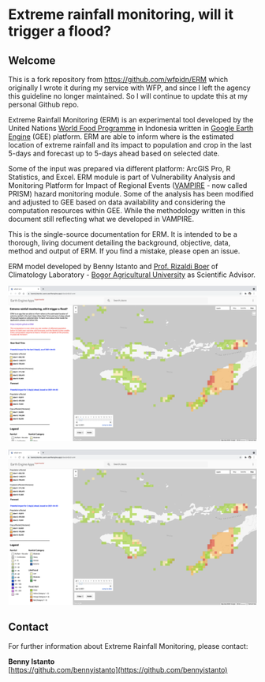 # Extreme rainfall monitoring, will it trigger a flood?

## Welcome

This is a fork repository from https://github.com/wfpidn/ERM which originally I wrote it during my service with WFP, and since I left the agency this guideline no longer maintained. So I will continue to update this at my personal Github repo.

Extreme Rainfall Monitoring (ERM) is an experimental tool developed by the United Nations [World Food Programme](https://www.wfp.org/countries/indonesia) in Indonesia written in [Google Earth Engine](https://earthengine.google.com) (GEE) platform. ERM are able to inform where is the estimated location of extreme rainfall and its impact to population and crop in the last 5-days and forecast up to 5-days ahead based on selected date.

Some of the input was prepared via different platform: ArcGIS Pro, R Statistics, and Excel. ERM module is part of Vulnerability Analysis and Monitoring Platform for Impact of Regional Events ([VAMPIRE](http://vampire.pulselabjakarta.org) - now called PRISM) hazard monitoring module. Some of the analysis has been modified and adjusted to GEE based on data availability and considering the computation resources within GEE. While the methodology written in this document still reflecting what we developed in VAMPIRE.

This is the single-source documentation for ERM. It is intended to be a thorough, living document detailing the background, objective, data, method and output of ERM. If you find a mistake, please open an issue.

ERM model developed by Benny Istanto and [Prof. Rizaldi Boer](https://scholar.google.com/citations?hl=en&user=jTPXEp8AAAAJ) of Climatology Laboratory - [Bogor Agricultural University](https://ipb.ac.id) as Scientific Advisor.

![ERM1](./img/erm1.png)

![ERM2](./img/erm2.png)

## Contact

For further information about Extreme Rainfall Monitoring, please contact:

**Benny Istanto**<br>
[https://github.com/bennyistanto](https://github.com/bennyistanto)<br>